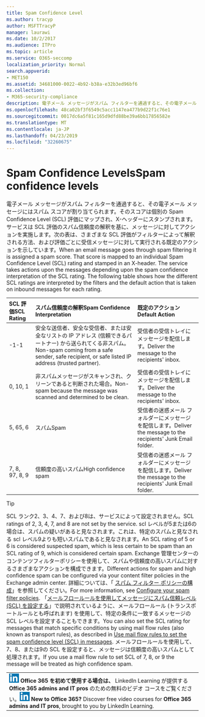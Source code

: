 ```yaml
---
title: Spam Confidence Level
ms.author: tracyp
author: MSFTTracyP
manager: laurawi
ms.date: 10/2/2017
ms.audience: ITPro
ms.topic: article
ms.service: O365-seccomp
localization_priority: Normal
search.appverid:
- MET150
ms.assetid: 34681000-0022-4b92-b38a-e32b3ed96bf6
ms.collection:
- M365-security-compliance
description: 電子メール メッセージがスパム フィルターを通過すると、その電子メール メッセージにはスパム スコアが割り当てられます。そのスコアは個別の Spam Confidence Level (SCL) 評価にマップされ、X-ヘッダーにスタンプされます。サービスは SCL 評価のスパム信頼度の解釈を基に、メッセージに対してアクションを実施します。次の表は、さまざまな SCL 評価がフィルターによって解釈される方法、および評価ごとに受信メッセージに対して実行される既定のアクションを示しています。
ms.openlocfilehash: 48ca02bf3f6549c5acc1147ea477b9d22f1c76e1
ms.sourcegitcommit: 0017dc6a5f81c165d9dfd88be39a6bb17856582e
ms.translationtype: MT
ms.contentlocale: ja-JP
ms.lasthandoff: 04/23/2019
ms.locfileid: "32260675"
---
```

# <a name="spam-confidence-levels"></a><span data-ttu-id="f7320-106">Spam Confidence Levels</span><span class="sxs-lookup"><span data-stu-id="f7320-106">Spam confidence levels</span></span>

<span data-ttu-id="f7320-p102">電子メール メッセージがスパム フィルターを通過すると、その電子メール メッセージにはスパム スコアが割り当てられます。そのスコアは個別の Spam Confidence Level (SCL) 評価にマップされ、X-ヘッダーにスタンプされます。サービスは SCL 評価のスパム信頼度の解釈を基に、メッセージに対してアクションを実施します。次の表は、さまざまな SCL 評価がフィルターによって解釈される方法、および評価ごとに受信メッセージに対して実行される既定のアクションを示しています。</span><span class="sxs-lookup"><span data-stu-id="f7320-p102">When an email message goes through spam filtering it is assigned a spam score. That score is mapped to an individual Spam Confidence Level (SCL) rating and stamped in an X-header. The service takes actions upon the messages depending upon the spam confidence interpretation of the SCL rating. The following table shows how the different SCL ratings are interpreted by the filters and the default action that is taken on inbound messages for each rating.</span></span>
  
|<span data-ttu-id="f7320-111">**SCL 評価**</span><span class="sxs-lookup"><span data-stu-id="f7320-111">**SCL Rating**</span></span>|<span data-ttu-id="f7320-112">**スパム信頼度の解釈**</span><span class="sxs-lookup"><span data-stu-id="f7320-112">**Spam Confidence Interpretation**</span></span>|<span data-ttu-id="f7320-113">**既定のアクション**</span><span class="sxs-lookup"><span data-stu-id="f7320-113">**Default Action**</span></span>|
|:-----|:-----|:-----|
|<span data-ttu-id="f7320-114">-1</span><span class="sxs-lookup"><span data-stu-id="f7320-114">-1</span></span>|<span data-ttu-id="f7320-115">安全な送信者、安全な受信者、または安全なリストの IP アドレス (信頼できるパートナー) から送られてくる非スパム。</span><span class="sxs-lookup"><span data-stu-id="f7320-115">Non-spam coming from a safe sender, safe recipient, or safe listed IP address (trusted partner).</span></span>|<span data-ttu-id="f7320-116">受信者の受信トレイにメッセージを配信します。</span><span class="sxs-lookup"><span data-stu-id="f7320-116">Deliver the message to the recipients' inbox.</span></span>|
|<span data-ttu-id="f7320-117">0, 1</span><span class="sxs-lookup"><span data-stu-id="f7320-117">0, 1</span></span>|<span data-ttu-id="f7320-118">非スパムメッセージがスキャンされ、クリーンであると判断された場合。</span><span class="sxs-lookup"><span data-stu-id="f7320-118">Non-spam because the message was scanned and determined to be clean.</span></span>|<span data-ttu-id="f7320-119">受信者の受信トレイにメッセージを配信します。</span><span class="sxs-lookup"><span data-stu-id="f7320-119">Deliver the message to the recipients' inbox.</span></span>|
|<span data-ttu-id="f7320-120">5, 6</span><span class="sxs-lookup"><span data-stu-id="f7320-120">5, 6</span></span>|<span data-ttu-id="f7320-121">スパム</span><span class="sxs-lookup"><span data-stu-id="f7320-121">Spam</span></span>|<span data-ttu-id="f7320-122">受信者の迷惑メール フォルダーにメッセージを配信します。</span><span class="sxs-lookup"><span data-stu-id="f7320-122">Deliver the message to the recipients' Junk Email folder.</span></span>|
|<span data-ttu-id="f7320-123">7, 8, 9</span><span class="sxs-lookup"><span data-stu-id="f7320-123">7, 8, 9</span></span>|<span data-ttu-id="f7320-124">信頼度の高いスパム</span><span class="sxs-lookup"><span data-stu-id="f7320-124">High confidence spam</span></span>|<span data-ttu-id="f7320-125">受信者の迷惑メール フォルダーにメッセージを配信します。</span><span class="sxs-lookup"><span data-stu-id="f7320-125">Deliver the message to the recipients' Junk Email folder.</span></span>|
   
> [!TIP]
> <span data-ttu-id="f7320-126">SCL ランク2、3、4、7、および8は、サービスによって設定されません。</span><span class="sxs-lookup"><span data-stu-id="f7320-126">SCL ratings of 2, 3, 4, 7, and 8 are not set by the service.</span></span> <span data-ttu-id="f7320-127">scl レベルが5または6の場合は、スパムの疑いがあると見なされます。これは、特定のスパムと見なされる scl レベル9よりも短いスパムであると見なされます。</span><span class="sxs-lookup"><span data-stu-id="f7320-127">An SCL rating of 5 or 6 is considered suspected spam, which is less certain to be spam than an SCL rating of 9, which is considered certain spam.</span></span> <span data-ttu-id="f7320-128">Exchange 管理センターのコンテンツフィルターポリシーを使用して、スパムや信頼度の高いスパムに対するさまざまなアクションを構成できます。</span><span class="sxs-lookup"><span data-stu-id="f7320-128">Different actions for spam and high confidence spam can be configured via your content filter policies in the Exchange admin center.</span></span> <span data-ttu-id="f7320-129">詳細については、「 [スパム フィルター ポリシーの構成](configure-your-spam-filter-policies.md)」を参照してください。</span><span class="sxs-lookup"><span data-stu-id="f7320-129">For more information, see [Configure your spam filter policies](configure-your-spam-filter-policies.md).</span></span> <span data-ttu-id="f7320-130">「[メールフロールールを使用してメッセージにスパム信頼レベル (SCL) を設定する](use-mail-flow-rules-to-set-the-spam-confidence-level-scl-in-messages.md)」で説明されているように、メールフロールール (トランスポートルールとも呼ばれます) を使用して、特定の条件に一致するメッセージの SCL レベルを設定することもできます。</span><span class="sxs-lookup"><span data-stu-id="f7320-130">You can also set the SCL rating for messages that match specific conditions by using mail flow rules (also known as transport rules), as described in [Use mail flow rules to set the spam confidence level (SCL) in messages](use-mail-flow-rules-to-set-the-spam-confidence-level-scl-in-messages.md).</span></span> <span data-ttu-id="f7320-131">メールフロールールを使用して、7、8、または9の SCL を設定すると、メッセージは信頼度の高いスパムとして処理されます。</span><span class="sxs-lookup"><span data-stu-id="f7320-131">If you use a mail flow rule to set SCL of 7, 8, or 9 the message will be treated as high confidence spam.</span></span> 
  
||
|:-----|
|<span data-ttu-id="f7320-p104">![LinkedIn Learning の小さいアイコン](media/eac8a413-9498-4220-8544-1e37d1aaea13.png) **Office 365 を初めて使用する場合は、**         LinkedIn Learning が提供する **Office 365 admins and IT pros** のための無料のビデオ コースをご覧ください。</span><span class="sxs-lookup"><span data-stu-id="f7320-p104">![The short icon for LinkedIn Learning](media/eac8a413-9498-4220-8544-1e37d1aaea13.png) **New to Office 365?**         Discover free video courses for **Office 365 admins and IT pros**, brought to you by LinkedIn Learning.</span></span>|
   

